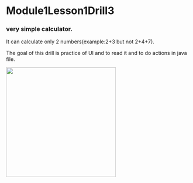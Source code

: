 # Module1Lesson1Drill3

### very simple calculator.

It can calculate only 2 numbers(example:2+3 but not 2+4+7).

The goal of this drill is practice of UI and to read it and to do actions in java file.

<img src = "https://user-images.githubusercontent.com/102150516/184965874-2d21621a-6512-4cd3-ad35-f4eb21991813.jpg" width = 300>
